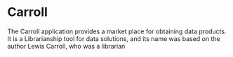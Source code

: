 # Carroll

The Carroll application provides a market place for obtaining data products.
It is a Librarianship tool for data solutions, and its name was based on the author Lewis Carroll, who was a librarian